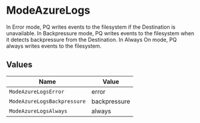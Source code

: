 # ModeAzureLogs

In Error mode, PQ writes events to the filesystem if the Destination is unavailable. In Backpressure mode, PQ writes events to the filesystem when it detects backpressure from the Destination. In Always On mode, PQ always writes events to the filesystem.


## Values

| Name                        | Value                       |
| --------------------------- | --------------------------- |
| `ModeAzureLogsError`        | error                       |
| `ModeAzureLogsBackpressure` | backpressure                |
| `ModeAzureLogsAlways`       | always                      |